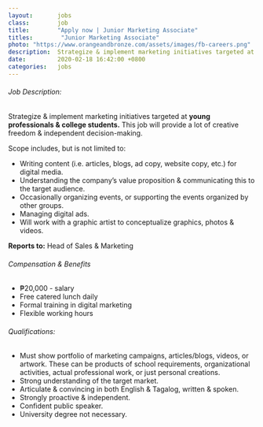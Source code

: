 ```yaml
---
layout:       jobs
class:        job
title:        "Apply now | Junior Marketing Associate"
titles:        "Junior Marketing Associate"
photo: "https://www.orangeandbronze.com/assets/images/fb-careers.png"
description:  Strategize & implement marketing initiatives targeted at young professionals & college students. This job will provide a lot of creative freedom & independent decision-making.
date:         2020-02-18 16:42:00 +0800
categories:   jobs
---
```

<!-- Do not leave new lines after each element. Elements after new lines will not be rendered. -->
<h6 class="-dark">Job Description:</h6>
<p>Strategize & implement marketing initiatives targeted at <strong>young professionals & college students.</strong> This job will provide a lot of creative freedom & independent decision-making.</p>
<p>Scope includes, but is not limited to:</p>
<ul>
    <li>Writing content (i.e. articles, blogs, ad copy, website copy, etc.) for digital media.</li>
    <li>Understanding the company’s value proposition & communicating this to the target audience.</li>
    <li>Occasionally organizing events, or supporting the events organized by other groups.</li>
    <li>Managing digital ads.</li>
    <li>Will work with a graphic artist to conceptualize graphics, photos & videos.</li>
</ul>
<p><strong>Reports to:</strong> Head of Sales & Marketing</p>
<h6 class="-dark">Compensation & Benefits</h6>
<ul>
	<li>₱20,000 - salary</li>
    <li>Free catered lunch daily</li>
    <li>Formal training in digital marketing</li>
    <li>Flexible working hours</li>
</ul>
<h6 class="-dark">Qualifications:</h6>
<ul>
	<li>Must show portfolio of marketing campaigns, articles/blogs, videos, or artwork. These can be products of school requirements, organizational activities, actual professional work, or just personal creations.</li>
    <li>Strong understanding of the target market.</li>
    <li>Articulate & convincing in both English & Tagalog, written & spoken.</li>
    <li>Strongly proactive & independent. </li>
    <li>Confident public speaker.</li>
    <li>University degree not necessary.</li>
</ul>



